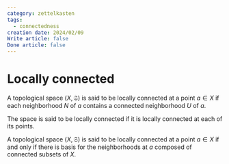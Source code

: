 ```yaml
---
category: zettelkasten
tags:
  - connectedness
creation date: 2024/02/09
Write article: false
Done article: false
---
```

# Locally connected

A topological space $(X, \mathfrak{S})$ is said to be locally connected at a point $a \in X$ if each neighborhood $N$ of $a$ contains a connected neighborhood $U$ of $a$. 

The space is said to be locally connected if it is locally connected at each of its points.

A topological space $(X, \mathfrak{S})$ is said to be locally connected at a point $a \in X$ if and only if there is basis for the neighborhoods at $a$ composed of connected subsets of $X$.